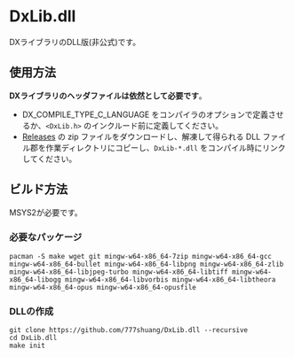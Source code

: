 # DxLib.dll

DXライブラリのDLL版(非公式)です。

## 使用方法

**DXライブラリのヘッダファイルは依然として必要です**。

- DX_COMPILE_TYPE_C_LANGUAGE をコンパイラのオプションで定義させるか、`<DxLib.h>` のインクルード前に定義してください。
- [Releases](https://github.com/777shuang/DxLib.dll/releases) の zip ファイルをダウンロードし、解凍して得られる DLL ファイル郡を作業ディレクトリにコピーし、`DxLib-*.dll` をコンパイル時にリンクしてください。

## ビルド方法

MSYS2が必要です。

### 必要なパッケージ

```shell
pacman -S make wget git mingw-w64-x86_64-7zip mingw-w64-x86_64-gcc mingw-w64-x86_64-bullet mingw-w64-x86_64-libpng mingw-w64-x86_64-zlib mingw-w64-x86_64-libjpeg-turbo mingw-w64-x86_64-libtiff mingw-w64-x86_64-libogg mingw-w64-x86_64-libvorbis mingw-w64-x86_64-libtheora mingw-w64-x86_64-opus mingw-w64-x86_64-opusfile
```

### DLLの作成

```
git clone https://github.com/777shuang/DxLib.dll --recursive
cd DxLib.dll
make init
```

